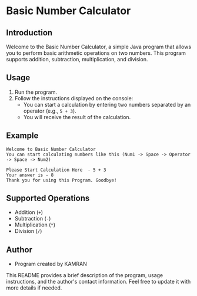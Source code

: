 
# Basic Number Calculator

## Introduction

Welcome to the Basic Number Calculator, a simple Java program that allows you to perform basic arithmetic operations on two numbers. This program supports addition, subtraction, multiplication, and division.

## Usage

1. Run the program.
2. Follow the instructions displayed on the console:
   - You can start a calculation by entering two numbers separated by an operator (e.g., `5 + 3`).
   - You will receive the result of the calculation.

## Example

```
Welcome to Basic Number Calculator
You can start calculating numbers like this (Num1 -> Space -> Operator -> Space -> Num2)

Please Start Calculation Here  - 5 + 3
Your answer is - 8
Thank you for using this Program. Goodbye!
```

## Supported Operations

- Addition (`+`)
- Subtraction (`-`)
- Multiplication (`*`)
- Division (`/`)

## Author

- Program created by KAMRAN 


This README provides a brief description of the program, usage instructions, and the author's contact information. Feel free to update it with more details if needed.
